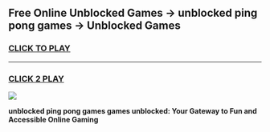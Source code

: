 
## Free Online Unblocked Games → unblocked ping pong games → Unblocked Games
<h3>
<a href="https://premium.freeplayer.one?title=unblocked_ping_pong_games&ref=21F">CLICK TO PLAY</a></h3>
<hr>

<h3>
<a href="https://premium.freeplayer.one?title=unblocked_ping_pong_games&ref=21F">CLICK 2 PLAY</a>
  
</h3>

<a href="https://premium.freeplayer.one?title=unblocked_ping_pong_games&ref=21F/"><img src="https://clearcache.store/games.png"></a>


**unblocked ping pong games games unblocked: Your Gateway to Fun and Accessible Online Gaming**
